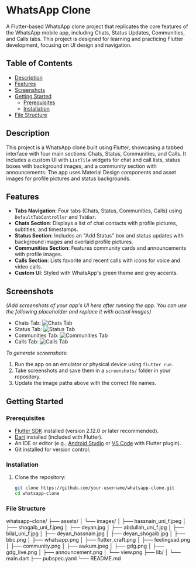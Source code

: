 # WhatsApp Clone

A Flutter-based WhatsApp clone project that replicates the core features of the WhatsApp mobile app,
including Chats, Status Updates, Communities, and Calls tabs. This project is designed for learning 
and practicing Flutter development, focusing on UI design and navigation.

## Table of Contents
- [Description](#description)
- [Features](#features)
- [Screenshots](#screenshots)
- [Getting Started](#getting-started)
    - [Prerequisites](#prerequisites)
    - [Installation](#installation)
- [File Structure](#file-structure)


## Description
This project is a WhatsApp clone built using Flutter, showcasing a tabbed interface with four main sections: Chats, Status, Communities, and Calls. It includes a custom UI with `ListTile` widgets for chat and call lists, status boxes with background images, and a community section with announcements. The app uses Material Design components and asset images for profile pictures and status backgrounds.

## Features
- **Tabs Navigation**: Four tabs (Chats, Status, Communities, Calls) using `DefaultTabController` and `TabBar`.
- **Chats Section**: Displays a list of chat contacts with profile pictures, subtitles, and timestamps.
- **Status Section**: Includes an "Add Status" box and status updates with background images and overlaid profile pictures.
- **Communities Section**: Features community cards and announcements with profile images.
- **Calls Section**: Lists favorite and recent calls with icons for voice and video calls.
- **Custom UI**: Styled with WhatsApp's green theme and grey accents.

## Screenshots
*(Add screenshots of your app's UI here after running the app. You can use the following placeholder and replace it with actual images)*
- Chats Tab: ![Chats Tab](assets/screenshots/chats_tab.png)
- Status Tab: ![Status Tab](assets/screenshots/status_tab.png)
- Communities Tab: ![Communities Tab](assets/screenshots/communities_tab.png)
- Calls Tab: ![Calls Tab](assets/screenshots/calls_tab.png)

*To generate screenshots:*
1. Run the app on an emulator or physical device using `flutter run`.
2. Take screenshots and save them in a `screenshots/` folder in your repository.
3. Update the image paths above with the correct file names.

## Getting Started

### Prerequisites
- [Flutter SDK](https://flutter.dev/docs/get-started/install) installed (version 2.12.0 or later recommended).
- [Dart](https://dart.dev/get-dart) installed (included with Flutter).
- An IDE or editor (e.g., [Android Studio](https://developer.android.com/studio) or [VS Code](https://code.visualstudio.com/) with Flutter plugin).
- Git installed for version control.

### Installation
1. Clone the repository:
   ```bash
   git clone https://github.com/your-username/whatsapp-clone.git
   cd whatsapp-clone

### File Structure
whatsapp-clone/
├── assets/
│   └── images/
│       ├── hassnain_uni_f.jpeg
│       ├── shogaib_uni_f.jpeg
│       ├── deyan.jpg
│       ├── abdullah_uni_f.jpg
│       ├── bilal_uni_f.jpg
│       ├── deyan_hassnain.jpg
│       ├── deyan_shogaib.jpg
│       ├── bbc.png
│       ├── whatsapp.png
│       ├── flutter_craft.png
│       ├── feelingsad.png
│       ├── community.png
│       ├── awkum.jpeg
│       ├── gdg.png
│       ├── gdg_live.png
│       ├── announcement.png
│       └── view.png
├── lib/
│   └── main.dart
├── pubspec.yaml
└── README.md   

